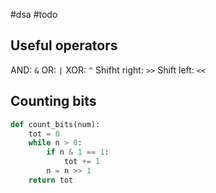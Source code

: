 #dsa #todo

## Useful operators

AND: `&`
OR: `|`
XOR: `^`
Shifht right: `>>`
Shift left: `<<`

## Counting bits

```python
def count_bits(num):
	tot = 0
	while n > 0:
		if n & 1 == 1:
			tot += 1
		n = n >> 1
	return tot
```
